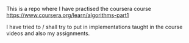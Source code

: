 This is a repo where I have practised the coursera course https://www.coursera.org/learn/algorithms-part1 

I have tried to / shall try to put in implementations taught in the course videos and also my assignments.
